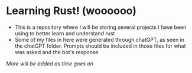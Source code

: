 # Learning Rust! (woooooo)
* This is a repository where I will be storing several projects I have been using to better learn and understand rust
* Some of my files in here were generated through chatGPT, as seen in the chatGPT folder. Prompts should be included in those files for what was asked and the bot's response

*More will be added as time goes on*